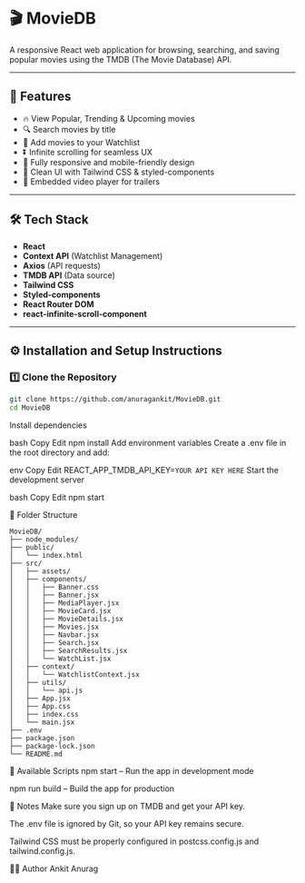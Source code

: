 # 🎬 MovieDB

A responsive React web application for browsing, searching, and saving popular movies using the TMDB (The Movie Database) API.

---

## 🚀 Features

- 🔥 View Popular, Trending & Upcoming movies
- 🔍 Search movies by title
- 💾 Add movies to your Watchlist
- ⏬ Infinite scrolling for seamless UX
- 📱 Fully responsive and mobile-friendly design
- 🎨 Clean UI with Tailwind CSS & styled-components
- 🎥 Embedded video player for trailers

---

## 🛠️ Tech Stack

- **React**
- **Context API** (Watchlist Management)
- **Axios** (API requests)
- **TMDB API** (Data source)
- **Tailwind CSS**
- **Styled-components**
- **React Router DOM**
- **react-infinite-scroll-component**

---

## ⚙️ Installation and Setup Instructions

### 1️⃣ Clone the Repository

```bash
git clone https://github.com/anuragankit/MovieDB.git
cd MovieDB
```
Install dependencies

bash
Copy
Edit
npm install
Add environment variables
Create a .env file in the root directory and add:

env
Copy
Edit
REACT_APP_TMDB_API_KEY=```YOUR API KEY HERE```
Start the development server

bash
Copy
Edit
npm start


🔧 Folder Structure


```MovieDB/
MovieDB/
├── node_modules/
├── public/
│   └── index.html
├── src/
│   ├── assets/
│   ├── components/
│   │   ├── Banner.css
│   │   ├── Banner.jsx
│   │   ├── MediaPlayer.jsx
│   │   ├── MovieCard.jsx
│   │   ├── MovieDetails.jsx
│   │   ├── Movies.jsx
│   │   ├── Navbar.jsx
│   │   ├── Search.jsx
│   │   ├── SearchResults.jsx
│   │   └── WatchList.jsx
│   ├── context/
│   │   └── WatchlistContext.jsx
│   ├── utils/
│   │   └── api.js
│   ├── App.jsx
│   ├── App.css
│   ├── index.css
│   └── main.jsx
├── .env
├── package.json
├── package-lock.json
└── README.md

```





📜 Available Scripts
npm start – Run the app in development mode

npm run build – Build the app for production


📌 Notes
Make sure you sign up on TMDB and get your API key.

The .env file is ignored by Git, so your API key remains secure.

Tailwind CSS must be properly configured in postcss.config.js and tailwind.config.js.

🧑‍💻 Author
Ankit Anurag




